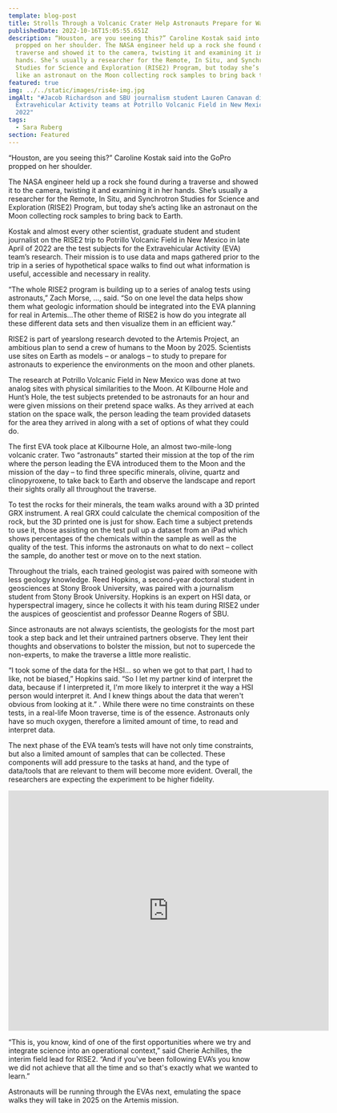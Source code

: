 ```yaml
---
template: blog-post
title: Strolls Through a Volcanic Crater Help Astronauts Prepare for Walks on Moon
publishedDate: 2022-10-16T15:05:55.651Z
description: “Houston, are you seeing this?” Caroline Kostak said into the GoPro
  propped on her shoulder. The NASA engineer held up a rock she found during a
  traverse and showed it to the camera, twisting it and examining it in her
  hands. She’s usually a researcher for the Remote, In Situ, and Synchrotron
  Studies for Science and Exploration (RISE2) Program, but today she’s acting
  like an astronaut on the Moon collecting rock samples to bring back to Earth.
featured: true
img: ../../static/images/ris4e-img.jpg
imgAlt: "#Jacob Richardson and SBU journalism student Lauren Canavan discuss
  Extravehicular Activity teams at Potrillo Volcanic Field in New Mexico, April
  2022"
tags:
  - Sara Ruberg
section: Featured
---
```


“Houston, are you seeing this?” Caroline Kostak said into the GoPro propped on her shoulder.

The NASA engineer held up a rock she found during a traverse and showed it to the camera, twisting it and examining it in her hands. She’s usually a researcher for the Remote, In Situ, and Synchrotron Studies for Science and Exploration (RISE2) Program, but today she’s acting like an astronaut on the Moon collecting rock samples to bring back to Earth.

Kostak and almost every other scientist, graduate student and student journalist on the RISE2 trip to Potrillo Volcanic Field in New Mexico in late April of 2022 are the test subjects for the Extravehicular Activity (EVA) team’s research. Their mission is to use data and maps gathered prior to the trip in a series of hypothetical space walks to find out what information is useful, accessible and necessary in reality.

“The whole RISE2 program is building up to a series of analog tests using astronauts,” Zach Morse, …, said. “So on one level the data helps show them what geologic information should be integrated into the EVA planning for real in Artemis…The other theme of RISE2 is how do you integrate all these different data sets and then visualize them in an efficient way.”

RISE2 is part of yearslong research devoted to the Artemis Project, an ambitious plan to send a crew of humans to the Moon by 2025. Scientists use sites on Earth as models – or analogs – to study to prepare for astronauts to experience the environments on the moon and other planets.

The research at Potrillo Volcanic Field in New Mexico was done at two analog sites with physical similarities to the Moon. At Kilbourne Hole and Hunt’s Hole, the test subjects pretended to be astronauts for an hour and were given missions on their pretend space walks. As they arrived at each station on the space walk, the person leading the team provided datasets for the area they arrived in along with a set of options of what they could do.

The first EVA took place at Kilbourne Hole, an almost two-mile-long volcanic crater. Two “astronauts” started their mission at the top of the rim where the person leading the EVA introduced them to the Moon and the mission of the day – to find three specific minerals, olivine, quartz and clinopyroxene, to take back to Earth and observe the landscape and report their sights orally all throughout the traverse.

To test the rocks for their minerals, the team walks around with a 3D printed GRX instrument. A real GRX could calculate the chemical composition of the rock, but the 3D printed one is just for show. Each time a subject pretends to use it, those assisting on the test pull up a dataset from an iPad which shows percentages of the chemicals within the sample as well as the quality of the test. This informs the astronauts on what to do next – collect the sample, do another test or move on to the next station.

Throughout the trials, each trained geologist was paired with someone with less geology knowledge. Reed Hopkins, a second-year doctoral student in geosciences at Stony Brook University, was paired with a journalism student from Stony Brook University. Hopkins is an expert on HSI data, or hyperspectral imagery, since he collects it with his team during RISE2 under the auspices of geoscientist and professor Deanne Rogers of SBU. 

Since astronauts are not always scientists, the geologists for the most part took a step back and let their untrained partners observe. They lent their thoughts and observations to bolster the mission, but not to supercede the non-experts, to make the traverse a little more realistic.

“I took some of the data for the HSI… so when we got to that part, I had to like, not be biased,” Hopkins said. “So I let my partner kind of interpret the data, because if I interpreted it, I'm more likely to interpret it the way a HSI person would interpret it. And I knew things about the data that weren't obvious from looking at it.”
.
While there were no time constraints on these tests, in a real-life Moon traverse, time is of the essence. Astronauts only have so much oxygen, therefore a limited amount of time, to read and interpret data. 

The next phase of the EVA team’s tests will have not only time constraints, but also a limited amount of samples that can be collected. These components will add pressure to the tasks at hand, and the type of data/tools that are relevant to them will become more evident. Overall, the researchers are expecting the experiment to be higher fidelity.

<iframe
    width="640"
    height="480"
    src="https://www.youtube.com/embed/YhClTPQxMtc"
    frameborder="0"
    allow="autoplay; encrypted-media"
    allowfullscreen
>
</iframe>

“This is, you know, kind of one of the first opportunities where we try and integrate science into an operational context,” said Cherie Achilles, the interim field lead for RISE2. “And if you've been following EVA’s you know we did not achieve that all the time and so that's exactly what we wanted to learn.”

Astronauts will be running through the EVAs next, emulating the space walks they will take in 2025 on the Artemis mission.